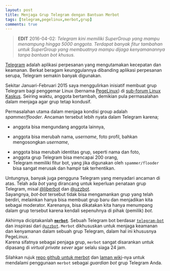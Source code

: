 ```yaml
---
layout: post
title: Menjaga Grup Telegram dengan Bantuan Merbot
tags: [telegram,pegelinux,merbot,grup]
comments: true
---
```


> **EDIT** 2016-04-02: _Telegram kini memiliki SuperGroup yang mampu menampung hingga 5000 anggota. Terdapat banyak fitur tambahan untuk SuperGroup yang membuatnya mampu dijaga kenyamanannya tanpa bantuan bot khusus._

[Telegram](https://telegram.org) adalah aplikasi perpesanan yang mengutamakan kecepatan dan keamanan. Berkat beragam keunggulannya dibanding aplikasi perpesanan serupa, Telegram semakin banyak digunakan.

Sekitar Januari-Februari 2015 saya menggulirkan inisiatif membuat grup Telegram bagi penggemar Linux (bernama [PegeLinux](https://telegram.me/joinchat/AfB26wDqyq6R_8F1spYyNA)) di [sub-forum Linux Kaskus](http://m.kaskus.co.id/thread/54cba5fea4cb170e2c8b456d/pegelinux-telegram-users-group-for-those-who-pegel-with-linux/). Seiring waktu, anggota bertambah, demikian pula permasalahan dalam menjaga agar grup tetap kondusif.

Permasalahan utama dalam menjaga kondisi group adalah *spammer/flooder*. Ancaman tersebut lebih nyata dalam Telegram karena;

- anggota bisa mengundang anggota lainnya,
* anggota bisa merubah nama, _username_, foto profil, bahkan mengosongkan _username_, 
- anggota bisa merubah identitas grup, seperti nama dan foto,
- anggota grup Telegram bisa mencapai 200 orang,
- Telegram memiliki fitur bot, yang jika digunakan oleh `spammer/flooder` bisa sangat merusak dan hampir tak terhentikan.

Untungnya, banyak juga pengguna Telegram yang menyadari ancaman di atas. Telah ada *bot* yang dirancang untuk keperluan penataan grup Telegram, misal [@liberbot](https://telegram.me/liberbot) dan [@uzzbot](https://github.com/uziins/uzzbot).  
Sayangnya, *bot-bot* tersebut tidak bisa mengamankan grup yang telah berdiri, melainkan hanya bisa membuat grup baru dan menjadikan kita sebagai moderator. Karenanya, bisa dikatakan kita hanya menumpang dalam grup tersebut karena kendali sepenuhnya di pihak (pemilik) *bot*.

Akhirnya diciptakanlah **[`merbot`](https://github.com/rizaumami/merbot)**. Sebuah Telegram bot berdasar [`telegram-bot`](https://github.com/yagop/telegram-bot) dan inspirasi dari [`@uzzbot`](https://github.com/uziins/uzzbot). `Merbot` dikhususkan untuk menjaga keamanan dan kenyamanan dalam sebuah grup Telegram, dalam hal ini khususnya PegeLinux.  
Karena sifatnya sebagai penjaga grup, `merbot` sangat disarankan untuk dipasang di *virtual private sever* agar selalu siaga 24 jam.

Silahkan rujuk [repo github untuk merbot](https://github.com/rizaumami/merbot) dan [laman wiki](https://github.com/rizaumami/merbot/wiki)-nya untuk mendalami penggunaan `merbot` sebagai *guardian bot* grup Telegram Anda.

